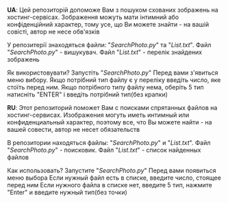 __UA__:
Цей репозиторій допоможе Вам з пошуком схованих зображень на хостинг-сервісах.
Зображення можуть мати інтимний або конфіденційний характер, тому усе, що Ви можете знайти - на вашій совісті, автор не несе обв'язків


У репозитерії знаходяться файли: "*SearchPhoto.py*" та "*List.txt*".
Файл "*SearchPhoto.py*" - вишукувач.
Файл "*List.txt*" - перелік знайдених зображень


Як використовувати?
Запустіть "*SearchPhoto.py*"
Перед вами з'явиться меню вибору. 
Якщо потрібний тип файлу є у переліку введіть число, яке стоїть перед ним.
Якщо потрібного типу файлу нема, оберіть 5 тип натисніть "ENTER" і введіть потрібний тип(без крапки)




__RU__:
Этот репозиторий поможет Вам с поисками спрятанных файлов на хостинг-сервисах.
Изображения могуть иметь интимный или конфиденциальный характер, поэтому все, что Вы можете найти - на вашей совести, автор не несет обязательств


В репозитории находяться файлы: "*SearchPhoto.py*" и "*List.txt*".
Файл "*SearchPhoto.py*" - поисковик.
Файл "*List.txt*" - список найденных файлов

Как использовать?
Запустите "*SearchPhoto.py*"
Перед вами появиться меню выбора
Если нужный файл есть в списке, введите число, стоящее перед ним
Если нужного файла в списке нет, введите 5 тип, нажмите "Enter" и введите нужный тип(без точки)
